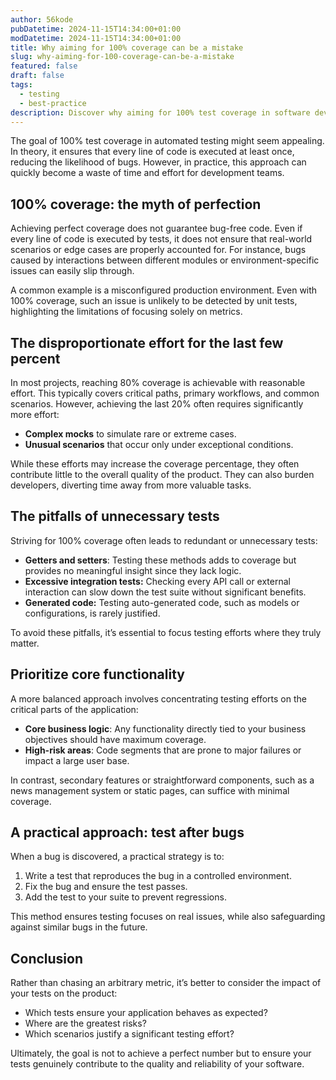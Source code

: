```yaml
---
author: 56kode
pubDatetime: 2024-11-15T14:34:00+01:00
modDatetime: 2024-11-15T14:34:00+01:00
title: Why aiming for 100% coverage can be a mistake
slug: why-aiming-for-100-coverage-can-be-a-mistake
featured: false
draft: false
tags:
  - testing
  - best-practice
description: Discover why aiming for 100% test coverage in software development can be counterproductive. Learn practical strategies to focus on core functionality, avoid unnecessary tests, and improve code quality without wasting resources.
---
```


The goal of 100% test coverage in automated testing might seem appealing. In theory, it ensures that every line of code is executed at least once, reducing the likelihood of bugs. However, in practice, this approach can quickly become a waste of time and effort for development teams.

## 100% coverage: the myth of perfection

Achieving perfect coverage does not guarantee bug-free code. Even if every line of code is executed by tests, it does not ensure that real-world scenarios or edge cases are properly accounted for. For instance, bugs caused by interactions between different modules or environment-specific issues can easily slip through.

A common example is a misconfigured production environment. Even with 100% coverage, such an issue is unlikely to be detected by unit tests, highlighting the limitations of focusing solely on metrics.

## The disproportionate effort for the last few percent

In most projects, reaching 80% coverage is achievable with reasonable effort. This typically covers critical paths, primary workflows, and common scenarios. However, achieving the last 20% often requires significantly more effort:

- **Complex mocks** to simulate rare or extreme cases.
- **Unusual scenarios** that occur only under exceptional conditions.

While these efforts may increase the coverage percentage, they often contribute little to the overall quality of the product. They can also burden developers, diverting time away from more valuable tasks.

## The pitfalls of unnecessary tests

Striving for 100% coverage often leads to redundant or unnecessary tests:

- **Getters and setters**: Testing these methods adds to coverage but provides no meaningful insight since they lack logic.
- **Excessive integration tests:** Checking every API call or external interaction can slow down the test suite without significant benefits.
- **Generated code:** Testing auto-generated code, such as models or configurations, is rarely justified.

To avoid these pitfalls, it’s essential to focus testing efforts where they truly matter.

## Prioritize core functionality

A more balanced approach involves concentrating testing efforts on the critical parts of the application:

- **Core business logic**: Any functionality directly tied to your business objectives should have maximum coverage.
- **High-risk areas**: Code segments that are prone to major failures or impact a large user base.

In contrast, secondary features or straightforward components, such as a news management system or static pages, can suffice with minimal coverage.

## A practical approach: test after bugs

When a bug is discovered, a practical strategy is to:

1. Write a test that reproduces the bug in a controlled environment.
2. Fix the bug and ensure the test passes.
3. Add the test to your suite to prevent regressions.

This method ensures testing focuses on real issues, while also safeguarding against similar bugs in the future.

## Conclusion

Rather than chasing an arbitrary metric, it’s better to consider the impact of your tests on the product:

- Which tests ensure your application behaves as expected?
- Where are the greatest risks?
- Which scenarios justify a significant testing effort?

Ultimately, the goal is not to achieve a perfect number but to ensure your tests genuinely contribute to the quality and reliability of your software.
